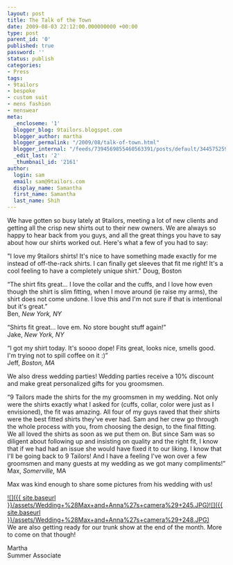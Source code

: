 ```yaml
---
layout: post
title: The Talk of the Town
date: 2009-08-03 22:12:00.000000000 +00:00
type: post
parent_id: '0'
published: true
password: ''
status: publish
categories:
- Press
tags:
- 9tailors
- bespoke
- custom suit
- mens fashion
- menswear
meta:
  _encloseme: '1'
  blogger_blog: 9tailors.blogspot.com
  blogger_author: martha
  blogger_permalink: "/2009/08/talk-of-town.html"
  blogger_internal: "/feeds/7394569855460563391/posts/default/3445752591528786090"
  _edit_last: '2'
  _thumbnail_id: '2161'
author:
  login: sam
  email: sam@9tailors.com
  display_name: Samantha
  first_name: Samantha
  last_name: Shih
---
```

We have gotten so busy lately at 9tailors, meeting a lot of new clients and getting all the crisp new shirts out to their new owners. We are always so happy to hear back from you guys, and all the great things you have to say about how our shirts worked out. Here's what a few of you had to say:

"I love my 9tailors shirts! It's nice to have something made exactly for me instead of off-the-rack shirts. I can finally get sleeves that fit me right! It's a cool feeling to have a completely unique shirt." Doug, Boston

“The shirt fits great… I love the collar and the cuffs, and I love how even though the shirt is slim fitting, when I move around (ie raise my arms), the shirt does not come undone. I love this and I'm not sure if that is intentional but it's great.”  
Ben, _New York, NY_

“Shirts fit great… love em. No store bought stuff again!”  
Jake, _New York, NY_

“I got my shirt today. It's soooo dope! Fits great, looks nice, smells good. I'm trying not to spill coffee on it :)”  
Jeff, _Boston, MA_

We also dress wedding parties! Wedding parties receive a 10% discount and make great personalized gifts for you groomsmen.

“9 Tailors made the shirts for the my groomsmen in my wedding. Not only were the shirts exactly what I asked for (cuffs, collar, color were just as I envisioned), the fit was amazing. All four of my guys raved that their shirts were the best fitted shirts they've ever had. Sam and her crew go through the whole process with you, from choosing the design, to the final fitting. We all loved the shirts as soon as we put them on. But since Sam was so diligent about following up and insisting on quality and the right fit, I know that if we had had an issue she would have fixed it to our liking. I know that I'll be going back to 9 Tailors! And I have a feeling I've won over a few groomsmen and many guests at my wedding as we got many compliments!”  
Max, _Somerville,_ MA

Max was kind enough to share some pictures from his wedding with us!

[![]({{ site.baseurl }}/assets/Wedding+%28Max+and+Anna%27s+camera%29+245.JPG)](http://3.bp.blogspot.com/_vD5aUw8ycQs/SnhDWnrOtDI/AAAAAAAAADU/RJpIGoG_Shc/s1600-h/Wedding+%28Max+and+Anna%27s+camera%29+245.JPG)[![]({{ site.baseurl }}/assets/Wedding+%28Max+and+Anna%27s+camera%29+248.JPG)](http://3.bp.blogspot.com/_vD5aUw8ycQs/SnhDy9mhRLI/AAAAAAAAADc/v3iqDf7W2m8/s1600-h/Wedding+%28Max+and+Anna%27s+camera%29+248.JPG)  
We are also getting ready for our trunk show at the end of the month. More to come on that though!

Martha  
Summer Associate
